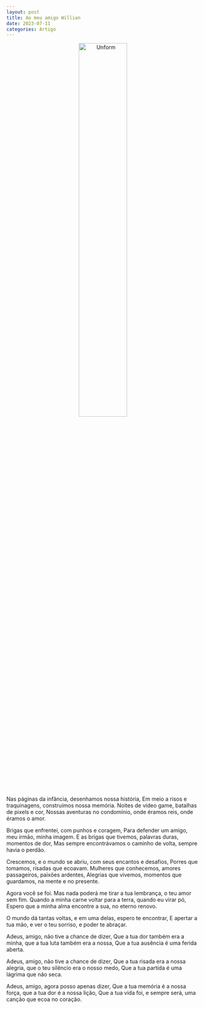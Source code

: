```yaml
---
layout: post
title: Ao meu amigo Willian
date: 2023-07-11
categories: Artigo
---
```


<p align="center">
<img src="{{ site.baseurl }}/images/2023-07-11-Ao-meu-amigo-Willian.png" height="50%" width="50%" alt="Unform" />
</p>


Nas páginas da infância, desenhamos nossa história,
Em meio a risos e traquinagens, construímos nossa memória.
Noites de vídeo game, batalhas de pixels e cor,
Nossas aventuras no condomínio, onde éramos reis, onde éramos o amor.

Brigas que enfrentei, com punhos e coragem,
Para defender um amigo, meu irmão, minha imagem.
E as brigas que tivemos, palavras duras, momentos de dor,
Mas sempre encontrávamos o caminho de volta, sempre havia o perdão.

Crescemos, e o mundo se abriu, com seus encantos e desafios,
Porres que tomamos, risadas que ecoavam.
Mulheres que conhecemos, amores passageiros, paixões ardentes,
Alegrias que vivemos, momentos que guardamos, na mente e no presente.

Agora você se foi.
Mas nada poderá me tirar a tua lembrança, o teu amor sem fim.
Quando a minha carne voltar para a terra, quando eu virar pó,
Espero que a minha alma encontre a sua, no eterno renovo.

O mundo dá tantas voltas, e em uma delas, espero te encontrar,
E apertar a tua mão, e ver o teu sorriso, e poder te abraçar.

Adeus, amigo, não tive a chance de dizer,
Que a tua dor também era a minha, que a tua luta também era a nossa,
Que a tua ausência é uma ferida aberta.

Adeus, amigo, não tive a chance de dizer,
Que a tua risada era a nossa alegria, que o teu silêncio era o nosso medo,
Que a tua partida é uma lágrima que não seca.

Adeus, amigo, agora posso apenas dizer,
Que a tua memória é a nossa força, que a tua dor é a nossa lição,
Que a tua vida foi, e sempre será, uma canção que ecoa no coração.